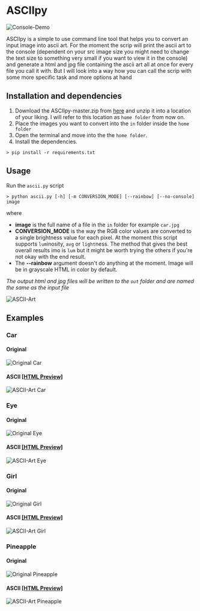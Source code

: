 # ASCIIpy
![Console-Demo](https://raw.githubusercontent.com/ElCap1tan/ASCIIpy/master/out/examples/demo.gif)

ASCIIpy is a simple to use command line tool that helps you to convert an input image into ascii art. For the moment the scrip will print the ascii art to the console (dependent on your src image size you might need to change the text size to something very small if you want to view it in the console) and generate a html and jpg file containing the ascii art all at once for every file you call it with. But I will look into a way how you can call the scrip with some more specific task and more options at hand

## Installation and dependencies
1. Download the ASCIIpy-master.zip from [here](https://github.com/ElCap1tan/ASCIIpy/archive/master.zip) and unzip it into a location of your liking. I will refer to this location as ```home folder``` from now on.
2. Place the images you want to convert into the ```in``` folder inside the ```home folder```
3. Open the terminal and move into the the ```home folder```.
4. Install the dependencies.
```
> pip install -r requirements.txt
```
## Usage
Run the ```ascii.py``` script 
```
> python ascii.py [-h] [-m CONVERSION_MODE] [--rainbow] [--no-console] image
```
where
* **image** is the full name of a file in the ```in``` folder for example ```car.jpg```
* **CONVERSION_MODE** is the way the RGB color values are converted to a single brightness value for each pixel. At the moment this script supports ```lum```inosity, ```avg``` or ```light```ness. The method that gives the best overall results imo is ```lum``` but it might be worth trying the others if you're not okay with the end result.
* The **--rainbow** argument doesn't do anything at the moment. Image will be in grayscale HTML in color by default.

*The output html and jpg files will be written to the ```out``` folder and are named the same as the input file*

![ASCII-Art](https://raw.githubusercontent.com/ElCap1tan/ASCIIpy/master/out/examples/thefuck_cap.jpg)

## Examples
### Car
#### Original
![Original Car](https://raw.githubusercontent.com/ElCap1tan/ASCIIpy/master/in/car.jpg)
#### ASCII [[HTML Preview]](http://htmlpreview.github.io/?https://github.com/ElCap1tan/ASCIIpy/blob/master/out/examples/car.html)
![ASCII-Art Car](https://raw.githubusercontent.com/ElCap1tan/ASCIIpy/master/out/examples/car.jpg)
### Eye
#### Original
![Original Eye](https://raw.githubusercontent.com/ElCap1tan/ASCIIpy/master/in/eye.jpg)
#### ASCII [[HTML Preview]](http://htmlpreview.github.io/?https://github.com/ElCap1tan/ASCIIpy/blob/master/out/examples/eye.html)
![ASCII-Art Eye](https://raw.githubusercontent.com/ElCap1tan/ASCIIpy/master/out/examples/eye.jpg)
### Girl
#### Original
![Original Girl](https://raw.githubusercontent.com/ElCap1tan/ASCIIpy/master/in/girl.jpg)
#### ASCII [[HTML Preview]](http://htmlpreview.github.io/?https://github.com/ElCap1tan/ASCIIpy/blob/master/out/examples/girl.html)
![ASCII-Art Girl](https://raw.githubusercontent.com/ElCap1tan/ASCIIpy/master/out/examples/girl.jpg)
### Pineapple
#### Original
![Original Pineapple](https://raw.githubusercontent.com/ElCap1tan/ASCIIpy/master/in/pineapple.jpg)
#### ASCII [[HTML Preview]](http://htmlpreview.github.io/?https://github.com/ElCap1tan/ASCIIpy/blob/master/out/examples/pineapple.html)
![ASCII-Art Pineapple](https://raw.githubusercontent.com/ElCap1tan/ASCIIpy/master/out/examples/pineapple.jpg)
